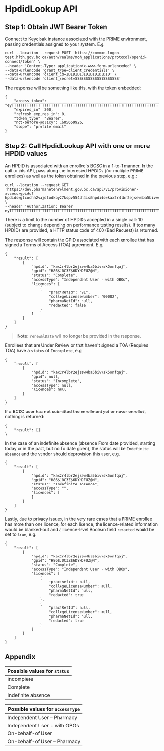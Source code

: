 # HpdidLookup API

## Step 1:  Obtain JWT Bearer Token

Connect to Keycloak instance associated with the PRIME environment, passing credentials assigned to your system.  E.g.

```
curl --location --request POST 'https://common-logon-test.hlth.gov.bc.ca/auth/realms/moh_applications/protocol/openid-connect/token' \
--header 'Content-Type: application/x-www-form-urlencoded' \
--data-urlencode 'grant_type=client_credentials' \
--data-urlencode 'client_id=IDIDIDIDIDIDIDIDIDID' \
--data-urlencode 'client_secret=SSSSSSSSSSSSSSSSSSSS'
```

The response will be something like this, with the token embedded:

```
{
    "access_token": "eyTTTTTTTTTTTTTTTTTTTTTTTTTTTTTTTTTTTTTTTTTTTTTTTTTTTTTTTTTTTTTTTTTTTTTTTTTTTTTTTTT",
    "expires_in": 300,
    "refresh_expires_in": 0,
    "token_type": "Bearer",
    "not-before-policy": 1605659926,
    "scope": "profile email"
}
```


## Step 2:  Call HpdidLookup API with one or more HPDID values

An HPDID is associated with an enrollee's BCSC in a 1-to-1 manner.  In the call to this API, pass along the interested HPDIDs (for multiple PRIME enrollees) as well as the token obtained in the previous step, e.g.:

```
curl --location --request GET 'https://dev.pharmanetenrolment.gov.bc.ca/api/v1/provisioner-access/gpids?hpdids=gtcochh2vajdtodkby27kspv554dn4is&hpdids=kax2r4lbr2ejsew4ba5bivvsk5onfqaj' \
--header 'Authorization: Bearer eyTTTTTTTTTTTTTTTTTTTTTTTTTTTTTTTTTTTTTTTTTTTTTTTTTTTTTTTTTTTTTTTTTTTTTTTTTTTTTTTTT'
```

There is a limit to the number of HPDIDs accepted in a single call:  10 (subject to change depending on performance testing results).  If too many HPDIDs are provided, a HTTP status code of 400 (Bad Request) is returned.

The response will contain the GPID associated with each enrollee that has signed a Terms of Access (TOA) agreement.  E.g.
```
{
    "result": [
        {
            "hpdid": "kax2r4lbr2ejsew4ba5bivvsk5onfqaj",
            "gpid": "H86$J0C3Z$6DYHDFUZ@N",
            "status": "Complete",
            "accessType": "Independent User - with OBOs",
            "licences": [
                {
                    "practRefId": "91",
                    "collegeLicenseNumber": "00002",
                    "pharmaNetId": null,
                    "redacted": false
                }
            ]
        }
    ]
}
```

> **Note:**
> `renewalDate` will no longer be provided in the response.

Enrollees that are Under Review or that haven't signed a TOA (Requires TOA) have a `status` of `Incomplete`, e.g.
```
{
    "result": [
        {
            "hpdid": "kax2r4lbr2ejsew4ba5bivvsk5onfqaj",
            "gpid": null,
            "status": "Incomplete",
            "accessType": null,
            "licences": null
        }
    ]
}
```

If a BCSC user has not submitted the enrollment yet or never enrolled, nothing is returned:
```
{
    "result": []
}
```

In the case of an indefinite absence (absence From date provided, starting today or in the past, but no To date given), the status will be `Indefinite absence` and the vendor should deprovision this user, e.g.
```
{
    "result": [
        {
            "hpdid": "kax2r4lbr2ejsew4ba5bivvsk5onfqaj",
            "gpid": "H86$J0C3Z$6DYHDFUZ@N",
            "status": "Indefinite absence",
            "accessType": "",
            "licences": [
            ]
        }
    ]
}
```

Lastly, due to privacy issues, in the very rare cases that a PRIME enrollee has more than one licence, for each licence, the licence-related information would be blanked-out and a licence-level Boolean field `redacted` would be set to `true`, e.g.
```
{
    "result": [
        {
            "hpdid": "kax2r4lbr2ejsew4ba5bivvsk5onfqaj",
            "gpid": "H86$J0C3Z$6DYHDFUZ@N",
            "status": "Complete",
            "accessType": "Independent User - with OBOs",
            "licences": [
                {
                    "practRefId": null,
                    "collegeLicenseNumber": null,
                    "pharmaNetId": null,
                    "redacted": true
                },
                {
                    "practRefId": null,
                    "collegeLicenseNumber": null,
                    "pharmaNetId": null,
                    "redacted": true
                }
            ]
        }
    ]
}
```


## Appendix

|Possible values for `status`|
|----------------------------|
|Incomplete|
|Complete|
|Indefinite absence|

|Possible values for `accessType`|
|--------------------------------|
|Independent User – Pharmacy|
|Independent User - with OBOs|
|On-behalf-of User|
|On-behalf-of User – Pharmacy|
